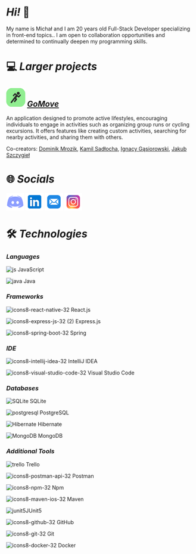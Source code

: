 # ***Hi!*** 👋

My name is Michał and I am 20 years old Full-Stack Developer specializing in front-end topics.. I am open to collaboration opportunities and determined to continually deepen my programming skills.

# 💻 ***Larger projects***

## [![goMove](./Images/goMoveLogo.png)](https://github.com/Michal-Jeleniewski/GoMove)  [***GoMove***](https://github.com/Michal-Jeleniewski/GoMove)
An application designed to promote active lifestyles, encouraging individuals to engage in activities such as organizing group runs or cycling excursions. It offers features like creating custom activities, searching for nearby activities, and sharing them with others.

Co-creators: [Dominik Mrozik](https://github.com/dmrozik87), [Kamil Sadłocha](https://github.com/KamilSadlocha), [Ignacy Gąsiorowski](https://github.com/ignacyD), [Jakub Szczygieł](https://github.com/Szczygiel29)

# 🌐 ***Socials***

[![Discord](./Images/Discord.png)](https://discordapp.com/users/328271474878316555)
[![LinkedIn](./Images/LinkedIn.png)](https://www.linkedin.com/in/michal-jeleniewski/)
[![Mail](./Images/Mail.png)](mailto:m123jeleniewski@gmail.com)
[![Instagram](./Images/Instagram.png)](https://www.instagram.com/jeleniewsky_/)

# 🛠️ ***Technologies***

### *Languages*
![js](https://github.com/Michal-Jeleniewski/Michal-Jeleniewski/assets/116550149/8344329d-9d58-4aae-90d0-a7b4f21d4f15) JavaScript

![java](https://github.com/Michal-Jeleniewski/Michal-Jeleniewski/assets/116550149/e8222c70-3473-4b53-9693-800e949a8a3d) Java


### *Frameworks*
![icons8-react-native-32](https://github.com/Michal-Jeleniewski/Michal-Jeleniewski/assets/116550149/34ef2dec-8972-4cda-bb9f-9552223f5a7c) React.js

![icons8-express-js-32 (2)](https://github.com/Michal-Jeleniewski/Michal-Jeleniewski/assets/116550149/5ec6d9f2-0a6c-45fa-b397-c1ecc1f852ee) Express.js

![icons8-spring-boot-32](https://github.com/Michal-Jeleniewski/Michal-Jeleniewski/assets/116550149/7e713b16-1ec9-411f-8781-ebb81663be70) Spring 


### *IDE*

![icons8-intellij-idea-32](https://github.com/Michal-Jeleniewski/Michal-Jeleniewski/assets/116550149/1593d609-be12-46ef-88f5-3f9f6f2153d7) IntelliJ IDEA

![icons8-visual-studio-code-32](https://github.com/Michal-Jeleniewski/Michal-Jeleniewski/assets/116550149/cc6835dc-8b4c-47c0-95f2-2ba4605642f2) Visual Studio Code


### *Databases*
![SQLite](https://github.com/Michal-Jeleniewski/Michal-Jeleniewski/assets/116550149/c7c503a6-d840-456a-9a16-9830afa1bb84) SQLite

![postgresql](https://github.com/Michal-Jeleniewski/Michal-Jeleniewski/assets/116550149/3f9a5471-fdc4-4ff6-a6fa-ee4ed000957a) PostgreSQL

![Hibernate](https://github.com/Michal-Jeleniewski/Michal-Jeleniewski/assets/116550149/a2fcec09-a026-43a0-8e31-9792e187c8de) Hibernate

![MongoDB](https://github.com/Michal-Jeleniewski/Michal-Jeleniewski/assets/116550149/72b340fe-2c90-4539-9bce-ea483068ed81) MongoDB

### *Additional Tools*

![trello](https://github.com/Michal-Jeleniewski/Michal-Jeleniewski/assets/116550149/2ac90183-3289-4b71-ac44-74ef26c372d8) Trello

![icons8-postman-api-32](https://github.com/Michal-Jeleniewski/Michal-Jeleniewski/assets/116550149/ba348450-ec01-468a-b82b-7bc992c2a034) Postman

![icons8-npm-32](https://github.com/Michal-Jeleniewski/Michal-Jeleniewski/assets/116550149/edf39b8a-41a5-4c9b-9486-da08d3b06fb8) Npm

![icons8-maven-ios-32](https://github.com/Michal-Jeleniewski/Michal-Jeleniewski/assets/116550149/1d3ebb24-a027-4793-80a8-5aab54984c22) Maven

![junit5](https://github.com/Michal-Jeleniewski/Michal-Jeleniewski/assets/116550149/8e482904-69c8-4e24-97fd-f88e7e5f764a)JUnit5

![icons8-github-32](https://github.com/Michal-Jeleniewski/Michal-Jeleniewski/assets/116550149/08e50337-0a2c-4753-8ee3-4d621a0d7908) GitHub

![icons8-git-32](https://github.com/Michal-Jeleniewski/Michal-Jeleniewski/assets/116550149/c11d847e-b78d-4ebf-b35b-4a0cc29efc15) Git

![icons8-docker-32](https://github.com/Michal-Jeleniewski/Michal-Jeleniewski/assets/116550149/ac717650-80f7-40f5-9d49-25b2e0bebbc0) Docker
